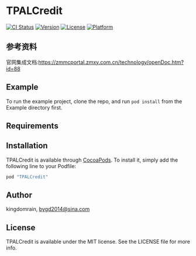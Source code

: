 # TPALCredit

[![CI Status](http://img.shields.io/travis/kingdomrain/TPALCredit.svg?style=flat)](https://travis-ci.org/kingdomrain/TPALCredit)
[![Version](https://img.shields.io/cocoapods/v/TPALCredit.svg?style=flat)](http://cocoapods.org/pods/TPALCredit)
[![License](https://img.shields.io/cocoapods/l/TPALCredit.svg?style=flat)](http://cocoapods.org/pods/TPALCredit)
[![Platform](https://img.shields.io/cocoapods/p/TPALCredit.svg?style=flat)](http://cocoapods.org/pods/TPALCredit)

## 参考资料
官网集成文档:https://zmmcportal.zmxy.com.cn/technology/openDoc.htm?id=88

## Example

To run the example project, clone the repo, and run `pod install` from the Example directory first.

## Requirements

## Installation

TPALCredit is available through [CocoaPods](http://cocoapods.org). To install
it, simply add the following line to your Podfile:

```ruby
pod "TPALCredit"
```

## Author

kingdomrain, bygd2014@sina.com

## License

TPALCredit is available under the MIT license. See the LICENSE file for more info.
